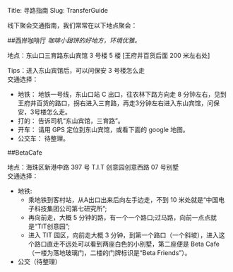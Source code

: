 Title: 寻路指南
Slug: TransferGuide

线下聚会交通指南，我们常常在以下地点聚会：

##西岸咖啡厅
*咖啡小甜饼的好地方，环境优雅。*  

地点：东山口三育路东山宾馆 3 号楼 5 楼 [王府井百货后面 200 米左右处]  

Tips：进入东山宾馆后，可以问保安 3 号楼怎么走  
交通选择：  

- 地铁： 地铁一号线，东山口站 C 出口，往农林下路方向走 8 分钟左右，见到王府井百货的路口，拐右进入三育路，再走3分钟左右进入东山宾馆，问保安，3号楼怎么走。
- 打的： 告诉司机“东山宾馆，三育路”。
- 开车： 请用 GPS 定位到东山宾馆，或看下面的 google 地图。
- 公交车： 待整理。


##BetaCafe

地点：海珠区新港中路 397 号 T.I.T 创意园创意西路 07 号别墅  
交通选择：

- 地铁:
  - 乘地铁到客村站，从A出口出来后向左手边走，不到 10 米处就是“中国电子科技集团公司第七研究所”;
  - 再向前走，大概 5 分钟的路，有一个一个路口;过马路，向前一点点就是“TIT创意园”;
  - 进入 TIT 园区，向前走大概 3 分钟，到第一个路口（一个斜坡），进入这个路口直走不远处可以看到两座白色的小别墅，第二座便是 Beta Cafe（一楼为落地玻璃门，二楼的门牌标识是“Beta Friends”）。
- 公交（待整理）



